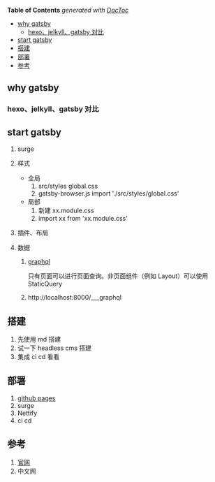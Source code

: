 <!-- START doctoc generated TOC please keep comment here to allow auto update -->
<!-- DON'T EDIT THIS SECTION, INSTEAD RE-RUN doctoc TO UPDATE -->

**Table of Contents** _generated with [DocToc](https://github.com/thlorenz/doctoc)_

- [why gatsby](#why-gatsby)
  - [hexo、jelkyll、gatsby 对比](#hexojelkyllgatsby%E5%AF%B9%E6%AF%94)
- [start gatsby](#start-gatsby)
- [搭建](#%E6%90%AD%E5%BB%BA)
- [部署](#%E9%83%A8%E7%BD%B2)
- [参考](#%E5%8F%82%E8%80%83)

<!-- END doctoc generated TOC please keep comment here to allow auto update -->

## why gatsby

### hexo、jelkyll、gatsby 对比

## start gatsby

1. surge

2. 样式

   - 全局
     1. src/styles global.css
     2. gatsby-browser.js import './src/styles/global.css'
   - 局部
     1. 新建 xx.module.css
     2. import xx from 'xx.module.css'

3. 插件、布局

4. 数据

   1. [graphql](https://www.howtographql.com/)

      只有页面可以进行页面查询。非页面组件（例如 Layout）可以使用 StaticQuery

   2. http://localhost:8000/___graphql

## 搭建

1. 先使用 md 搭建
2. 试一下 headless cms 搭建
3. 集成 ci cd 看看

## 部署

1. [github pages](https://docs.github.com/en/github/working-with-github-pages)
2. surge
3. Nettify
4. ci cd

## 参考

1. [官网]()
2. 中文网
